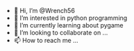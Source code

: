 - 👋 Hi, I’m @Wrench56
- 👀 I’m interested in python programming
- 🌱 I’m currently learning about pygame
- 💞️ I’m looking to collaborate on ...
- 📫 How to reach me ...

<!---
Wrench56/Wrench56 is a ✨ special ✨ repository because its `README.md` (this file) appears on your GitHub profile.
You can click the Preview link to take a look at your changes.
--->
